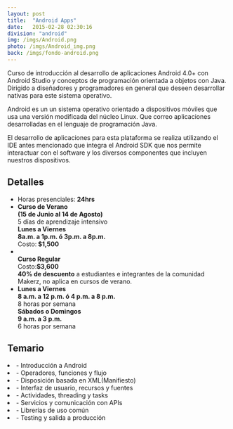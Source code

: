 ```yaml
---
layout: post
title:  "Android Apps"
date:   2015-02-28 02:30:16
division: "android"
img: /imgs/Android.png
photo: /imgs/Android_img.png
back: /imgs/fondo-android.png
---
```

<div class="description">
Curso de introducción al desarrollo de aplicaciones Android 4.0+ con Android Studio y conceptos de programación orientada a objetos con Java. Dirigido a diseñadores y programadores en general que deseen desarrollar nativas para este sistema operativo.

Android es un un sistema operativo orientado a dispositivos móviles que usa una versión modificada del núcleo Linux. Que correo aplicaciones desarrolladas en el lenguaje de programación Java.

El desarrollo de aplicaciones para esta plataforma se realiza utilizando el IDE antes mencionado que integra el Android SDK que nos permite interactuar con el software y los diversos componentes que incluyen nuestros dispositivos.
</div>
<div class="details">
	<h2>Detalles</h2>
	<ul>
		<li>Horas presenciales: <strong>24hrs</strong></li>
		<li class="summer">
			<strong>Curso de Verano<br>(15 de Junio al 14 de Agosto)</strong>
			<br>5 días de aprendizaje intensivo
			<br><strong>Lunes a Viernes<br>8a.m. a 1p.m. ó 3p.m. a 8p.m.</strong>
			<br>Costo:<strong> $1,500</strong>
		</li>
		<li>
			<br><strong>Curso Regular</strong>
			<br>Costo:<strong>$3,600</strong>
			<br><strong>40% de descuento</strong> a estudiantes e integrantes de la comunidad Makerz, no aplica en cursos de verano.
		</li>
		<li>
			<strong>Lunes a Viernes<br>8 a.m. a 12 p.m. ó 4 p.m. a 8 p.m.</strong>
			<br>8 horas por semana
			<br><strong>Sábados o Domingos<br>9 a.m. a 3 p.m.</strong>
			<br>6 horas por semana
		</li>
	</ul>
</div>
<div class="course">
	<h2>Temario</h2>
		<li>- Introducción a Android</li>
		<li>- Operadores, funciones y flujo</li>
		<li>- Disposición basada en XML(Manifiesto)</li>
		<li>- Interfaz de usuario, recursos y fuentes</li>
		<li>- Actividades, threading y tasks</li>
		<li>- Servicios y comunicación con APIs</li>
		<li>- Librerías de uso común</li>
		<li>- Testing y salida a producción</li>
	</ul>
<div>





